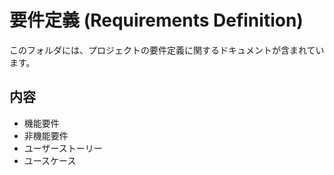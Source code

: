 # 要件定義 (Requirements Definition)

このフォルダには、プロジェクトの要件定義に関するドキュメントが含まれています。

## 内容

- 機能要件
- 非機能要件
- ユーザーストーリー
- ユースケース
